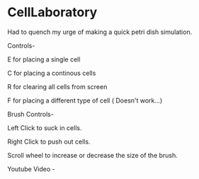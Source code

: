 # CellLaboratory
Had to quench my urge of making a quick petri dish simulation.

Controls-

  E for placing a single cell
  
  C for placing a continous cells
  
  R for clearing all cells from screen
  
  F for placing a different type of cell ( Doesn't work...)


Brush Controls-

Left Click to suck in cells.

Right Click to push out cells.

Scroll wheel to increase or decrease the size of the brush.


Youtube Video - 
